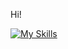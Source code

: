 Hi!

[![My Skills](https://skillicons.dev/icons?i=js,ts,py,cpp,cs,lua,java,scala,golang)](https://skillicons.dev)

